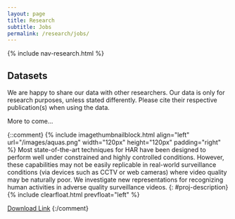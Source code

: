 ```yaml
---
layout: page
title: Research
subtitle: Jobs
permalink: /research/jobs/
---
```

{% include nav-research.html  %}

## Datasets

<!--#include virtual="https://www.formpl.us/form/5236576223232000" -->

We are happy to share our data with other researchers. Our data is only for research purposes, unless stated differently. Please cite their respective publication(s) when using the data.

More to come...

{::comment}
{% include imagethumbnailblock.html align="left" url="/images/aquas.png" width="120px" height="120px" padding="right" %}
Most state-of-the-art techniques for HAR have been designed to perform well under constrained and highly controlled conditions. However, these capabilities may not be easily replicable in real-world surveillance conditions (via devices such as CCTV or web cameras) where video quality may be naturally poor. We investigate new representations for recognizing human activities in adverse quality surveillance videos.
{: #proj-description}
{% include clearfloat.html prevfloat="left" %}

[Download Link](https://drive.google.com/file/d/0B_3N19NSFoBgOFVPdzg5R21hUHM)
{:/comment}